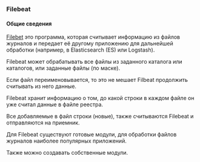 ### Filebeat
#### Общие сведения
[Filebet](https://www.elastic.co/products/beats/filebeat) это программа, которая считывает информацию из файлов журналов и передает её другому приложению для дальнейшей обработки (например, в Elasticsearch (ES) или Logstash).

Filebeat может обрабатывать все файлы из заданного каталога или каталогов, или заданные файлы (по маске).

Если файл переименовывается, то это не мешает Filbeat продолжить считывать из него данные.

Filebeat хранит информацию о том, до какой строки в каждом файле он уже считал данные в файле реестра.

Все добавляемые в файл строки (новые), также считываются Filebeat и отправляются на приемник.

Для Filebeat существуют готовые модули, для обработки файлов журналов наиболее популярных приложений.

Также можно создавать собственные модули.
